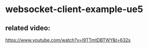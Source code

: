 # websocket-client-example-ue5

## related video: 
https://www.youtube.com/watch?v=l9TTmtDBTWY&t=632s
